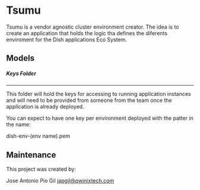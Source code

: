 Tsumu
===============

Tsumu is a vendor agnostic cluster environment creator.
The idea is to create an application that holds the logic tha defines the diferents enviroment for the Dish applications Eco System.

Models
----


##### Keys Folder
-------------------

This folder will hold the keys for accessing to running application instances and will need to be provided from someone from the team once the application is already deployed.

You can expect to have one key per environment deployed with the patter in the name:

dish-env-(env name).pem





Maintenance
-------------------------

This project was created by:

Jose Antonio Pio Gil japgil@qwinixtech.com
